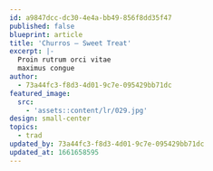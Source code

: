```yaml
---
id: a9847dcc-dc30-4e4a-bb49-856f8dd35f47
published: false
blueprint: article
title: 'Churros – Sweet Treat'
excerpt: |-
  Proin rutrum orci vitae
  maximus congue
author:
  - 73a44fc3-f8d3-4d01-9c7e-095429bb71dc
featured_image:
  src:
    - 'assets::content/lr/029.jpg'
design: small-center
topics:
  - trad
updated_by: 73a44fc3-f8d3-4d01-9c7e-095429bb71dc
updated_at: 1661658595
---
```

